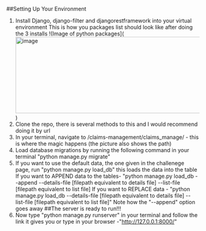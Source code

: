 ##Setting Up Your Environment
1. Install Django, django-filter and djangorestframework into your virtual environment
This is how you packages list should look like after doing the 3 installs
!(Image of python packages](<img width="600" height="200" alt="image" src="https://github.com/user-attachments/assets/75160251-e42f-4b6e-808a-849aebf2a676" />)
2. Clone the repo, there is several methods to this and I would recommend doing it by url
3. In your terminal, navigate to /claims-management/claims_manage/ - this is where the magic happens (the picture also shows the path)
4. Load database migrations by running the following command in your terminal "python manage.py migrate"
5. If you want to use the default data, the one given in the challenege page, run "python manage.py load_db" this loads the data into the table
If you want to APPEND data to the tables- "python manage.py load_db --append --details-file [filepath equivalent to details file] --list-file [filepath equivalent to list file]
If you want to REPLACE data - "python manage.py load_db --details-file [filepath equivalent to details file] --list-file [filepath equivalent to list file]" 
Note how the "--append" option goes away
##The server is ready to run!!!
6. Now type "python manage.py runserver" in your terminal and follow the link it gives you or type in your browser -"http://127.0.0.1:8000/"
